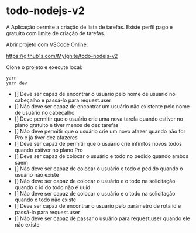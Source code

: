 # todo-nodejs-v2

A Aplicação permite a criação de lista de tarefas. Existe perfil pago e gratuito com limite de criação de tarefas.

Abrir projeto com VSCode Online:

https://github1s.com/MyIgnite/todo-nodejs-v2

Clone o projeto e execute local:</br>

`yarn` </br>
`yarn dev` </br>

- [] Deve ser capaz de encontrar o usuário pelo nome de usuário no cabeçalho e passá-lo para request.user
- [] Não deve ser capaz de encontrar um usuário não existente pelo nome de usuário no cabeçalho
- [] Deve permitir que o usuário crie uma nova tarefa quando estiver no plano gratuito e tiver menos de dez tarefas
- [] Não deve permitir que o usuário crie um novo afazer quando não for Pro e já tiver dez afazeres
- [] Deve ser capaz de permitir que o usuário crie infinitos novos todos quando estiver no plano Pro
- [] Deve ser capaz de colocar o usuário e todo no pedido quando ambos saem
- [] Não deve ser capaz de colocar o usuário e todo o pedido quando o usuário não existe
- [] Não deve ser capaz de colocar o usuário e o todo na solicitação quando o id do todo não é uuid
- [] Não deve ser capaz de colocar o usuário e o todo na solicitação quando o todo não existe
- [] Deve ser capaz de encontrar o usuário pelo parâmetro de rota id e passá-lo para request.user
- [] Não deve ser capaz de passar o usuário para request.user quando ele não existe
